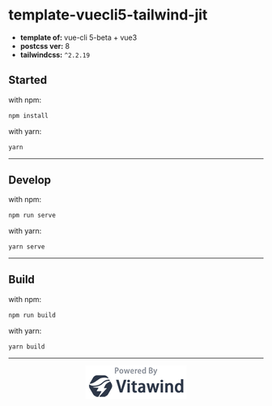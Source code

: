 # template-vuecli5-tailwind-jit

- **template of:** vue-cli 5-beta + vue3
- **postcss ver:** 8
- **tailwindcss:** `^2.2.19`

## Started
with npm:
```bash
npm install
```
with yarn:
```bash
yarn
```

---
## Develop
with npm:
```bash
npm run serve
```
with yarn:
```bash
yarn serve
```

---
## Build
with npm:
```bash
npm run build
```
with yarn:
```bash
yarn build
```

---
<p align="center">
<img src="./powered-by-vitawind-bright.png">
</p>